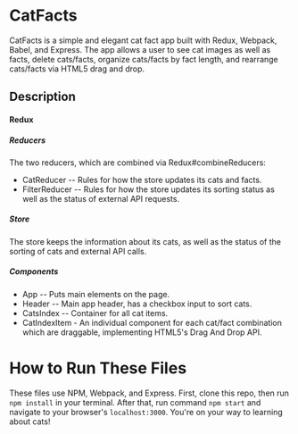 # CatFacts

CatFacts is a simple and elegant cat fact app built with Redux, Webpack, Babel, and Express.  The app allows a user to see cat images as well as facts, delete cats/facts, organize cats/facts by fact length, and rearrange cats/facts via HTML5 drag and drop.

## Description

#### Redux


##### Reducers
 The two reducers, which are combined via Redux#combineReducers:
* CatReducer -- Rules for how the store updates its cats and facts.
* FilterReducer -- Rules for how the store updates its sorting status as well as the status of external API requests.

##### Store
 The store keeps the information about its cats, as well as the status of the sorting of cats and external API calls.

##### Components
 * App -- Puts main elements on the page.
 * Header -- Main app header, has a checkbox input to sort cats.
 * CatsIndex -- Container for all cat items.
 * CatIndexItem - An individual component for each cat/fact combination which are draggable, implementing HTML5's Drag And Drop API.

# How to Run These Files
These files use NPM, Webpack, and Express.  First, clone this repo, then run `npm install` in your terminal.  After that, run command `npm start` and navigate to your browser's `localhost:3000`. You're on your way to learning about cats!
